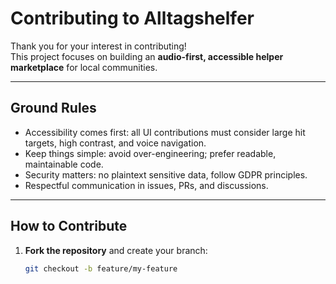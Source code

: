 # Contributing to Alltagshelfer

Thank you for your interest in contributing!  
This project focuses on building an **audio-first, accessible helper marketplace** for local communities.

---

## Ground Rules
- Accessibility comes first: all UI contributions must consider large hit targets, high contrast, and voice navigation.
- Keep things simple: avoid over-engineering; prefer readable, maintainable code.
- Security matters: no plaintext sensitive data, follow GDPR principles.
- Respectful communication in issues, PRs, and discussions.

---

## How to Contribute
1. **Fork the repository** and create your branch:
   ```bash
   git checkout -b feature/my-feature
